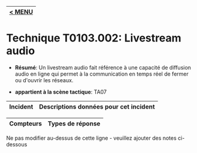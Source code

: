 |[< MENU](../../README.md)|
|---|
# Technique T0103.002: Livestream audio

* **Résumé**: Un livestream audio fait référence à une capacité de diffusion audio en ligne qui permet à la communication en temps réel de fermer ou d'ouvrir les réseaux.

* **appartient à la scène tactique**: TA07


|Incident |Descriptions données pour cet incident |
|-------- |-------------------- |



|Compteurs |Types de réponse |
|-------- |-------------- |


Ne pas modifier au-dessus de cette ligne - veuillez ajouter des notes ci-dessous